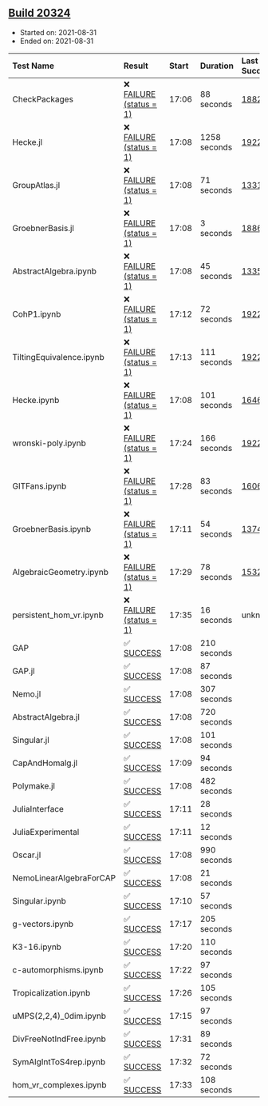 ## [Build 20324](https://oscarci.mathematik.uni-kl.de/job/oscar/20324/)

* Started on: 2021-08-31
* Ended on: 2021-08-31

| Test Name    | Result | Start | Duration | Last Success | First Failure |
|:-------------|:-------|:------|:---------|:-------------|:--------------|
| CheckPackages | ❌ [FAILURE (status = 1)](https://oscarci.mathematik.uni-kl.de/job/oscar/20324/artifact/logs/build-20324/CheckPackages.log) | 17:06 | 88 seconds | [18822](https://oscarci.mathematik.uni-kl.de/job/oscar/18822/) | [18823](https://oscarci.mathematik.uni-kl.de/job/oscar/18823/) |
| Hecke.jl | ❌ [FAILURE (status = 1)](https://oscarci.mathematik.uni-kl.de/job/oscar/20324/artifact/logs/build-20324/Hecke.jl.log) | 17:08 | 1258 seconds | [19222](https://oscarci.mathematik.uni-kl.de/job/oscar/19222/) | [20152](https://oscarci.mathematik.uni-kl.de/job/oscar/20152/) |
| GroupAtlas.jl | ❌ [FAILURE (status = 1)](https://oscarci.mathematik.uni-kl.de/job/oscar/20324/artifact/logs/build-20324/GroupAtlas.jl.log) | 17:08 | 71 seconds | [13311](https://oscarci.mathematik.uni-kl.de/job/oscar/13311/) | [13312](https://oscarci.mathematik.uni-kl.de/job/oscar/13312/) |
| GroebnerBasis.jl | ❌ [FAILURE (status = 1)](https://oscarci.mathematik.uni-kl.de/job/oscar/20324/artifact/logs/build-20324/GroebnerBasis.jl.log) | 17:08 | 3 seconds | [18864](https://oscarci.mathematik.uni-kl.de/job/oscar/18864/) | [18865](https://oscarci.mathematik.uni-kl.de/job/oscar/18865/) |
| AbstractAlgebra.ipynb | ❌ [FAILURE (status = 1)](https://oscarci.mathematik.uni-kl.de/job/oscar/20324/artifact/logs/build-20324/AbstractAlgebra.ipynb.log) | 17:08 | 45 seconds | [13355](https://oscarci.mathematik.uni-kl.de/job/oscar/13355/) | [13356](https://oscarci.mathematik.uni-kl.de/job/oscar/13356/) |
| CohP1.ipynb | ❌ [FAILURE (status = 1)](https://oscarci.mathematik.uni-kl.de/job/oscar/20324/artifact/logs/build-20324/CohP1.ipynb.log) | 17:12 | 72 seconds | [19222](https://oscarci.mathematik.uni-kl.de/job/oscar/19222/) | [20152](https://oscarci.mathematik.uni-kl.de/job/oscar/20152/) |
| TiltingEquivalence.ipynb | ❌ [FAILURE (status = 1)](https://oscarci.mathematik.uni-kl.de/job/oscar/20324/artifact/logs/build-20324/TiltingEquivalence.ipynb.log) | 17:13 | 111 seconds | [19222](https://oscarci.mathematik.uni-kl.de/job/oscar/19222/) | [20152](https://oscarci.mathematik.uni-kl.de/job/oscar/20152/) |
| Hecke.ipynb | ❌ [FAILURE (status = 1)](https://oscarci.mathematik.uni-kl.de/job/oscar/20324/artifact/logs/build-20324/Hecke.ipynb.log) | 17:08 | 101 seconds | [16463](https://oscarci.mathematik.uni-kl.de/job/oscar/16463/) | [16464](https://oscarci.mathematik.uni-kl.de/job/oscar/16464/) |
| wronski-poly.ipynb | ❌ [FAILURE (status = 1)](https://oscarci.mathematik.uni-kl.de/job/oscar/20324/artifact/logs/build-20324/wronski-poly.ipynb.log) | 17:24 | 166 seconds | [19222](https://oscarci.mathematik.uni-kl.de/job/oscar/19222/) | [20152](https://oscarci.mathematik.uni-kl.de/job/oscar/20152/) |
| GITFans.ipynb | ❌ [FAILURE (status = 1)](https://oscarci.mathematik.uni-kl.de/job/oscar/20324/artifact/logs/build-20324/GITFans.ipynb.log) | 17:28 | 83 seconds | [16068](https://oscarci.mathematik.uni-kl.de/job/oscar/16068/) | [16069](https://oscarci.mathematik.uni-kl.de/job/oscar/16069/) |
| GroebnerBasis.ipynb | ❌ [FAILURE (status = 1)](https://oscarci.mathematik.uni-kl.de/job/oscar/20324/artifact/logs/build-20324/GroebnerBasis.ipynb.log) | 17:11 | 54 seconds | [13748](https://oscarci.mathematik.uni-kl.de/job/oscar/13748/) | [13749](https://oscarci.mathematik.uni-kl.de/job/oscar/13749/) |
| AlgebraicGeometry.ipynb | ❌ [FAILURE (status = 1)](https://oscarci.mathematik.uni-kl.de/job/oscar/20324/artifact/logs/build-20324/AlgebraicGeometry.ipynb.log) | 17:29 | 78 seconds | [15322](https://oscarci.mathematik.uni-kl.de/job/oscar/15322/) | [15323](https://oscarci.mathematik.uni-kl.de/job/oscar/15323/) |
| persistent_hom_vr.ipynb | ❌ [FAILURE (status = 1)](https://oscarci.mathematik.uni-kl.de/job/oscar/20324/artifact/logs/build-20324/persistent_hom_vr.ipynb.log) | 17:35 | 16 seconds | unknown | unknown |
| GAP | ✅ [SUCCESS](https://oscarci.mathematik.uni-kl.de/job/oscar/20324/artifact/logs/build-20324/GAP.log) | 17:08 | 210 seconds |  |  |
| GAP.jl | ✅ [SUCCESS](https://oscarci.mathematik.uni-kl.de/job/oscar/20324/artifact/logs/build-20324/GAP.jl.log) | 17:08 | 87 seconds |  |  |
| Nemo.jl | ✅ [SUCCESS](https://oscarci.mathematik.uni-kl.de/job/oscar/20324/artifact/logs/build-20324/Nemo.jl.log) | 17:08 | 307 seconds |  |  |
| AbstractAlgebra.jl | ✅ [SUCCESS](https://oscarci.mathematik.uni-kl.de/job/oscar/20324/artifact/logs/build-20324/AbstractAlgebra.jl.log) | 17:08 | 720 seconds |  |  |
| Singular.jl | ✅ [SUCCESS](https://oscarci.mathematik.uni-kl.de/job/oscar/20324/artifact/logs/build-20324/Singular.jl.log) | 17:08 | 101 seconds |  |  |
| CapAndHomalg.jl | ✅ [SUCCESS](https://oscarci.mathematik.uni-kl.de/job/oscar/20324/artifact/logs/build-20324/CapAndHomalg.jl.log) | 17:09 | 94 seconds |  |  |
| Polymake.jl | ✅ [SUCCESS](https://oscarci.mathematik.uni-kl.de/job/oscar/20324/artifact/logs/build-20324/Polymake.jl.log) | 17:08 | 482 seconds |  |  |
| JuliaInterface | ✅ [SUCCESS](https://oscarci.mathematik.uni-kl.de/job/oscar/20324/artifact/logs/build-20324/JuliaInterface.log) | 17:11 | 28 seconds |  |  |
| JuliaExperimental | ✅ [SUCCESS](https://oscarci.mathematik.uni-kl.de/job/oscar/20324/artifact/logs/build-20324/JuliaExperimental.log) | 17:11 | 12 seconds |  |  |
| Oscar.jl | ✅ [SUCCESS](https://oscarci.mathematik.uni-kl.de/job/oscar/20324/artifact/logs/build-20324/Oscar.jl.log) | 17:08 | 990 seconds |  |  |
| NemoLinearAlgebraForCAP | ✅ [SUCCESS](https://oscarci.mathematik.uni-kl.de/job/oscar/20324/artifact/logs/build-20324/NemoLinearAlgebraForCAP.log) | 17:08 | 21 seconds |  |  |
| Singular.ipynb | ✅ [SUCCESS](https://oscarci.mathematik.uni-kl.de/job/oscar/20324/artifact/logs/build-20324/Singular.ipynb.log) | 17:10 | 57 seconds |  |  |
| g-vectors.ipynb | ✅ [SUCCESS](https://oscarci.mathematik.uni-kl.de/job/oscar/20324/artifact/logs/build-20324/g-vectors.ipynb.log) | 17:17 | 205 seconds |  |  |
| K3-16.ipynb | ✅ [SUCCESS](https://oscarci.mathematik.uni-kl.de/job/oscar/20324/artifact/logs/build-20324/K3-16.ipynb.log) | 17:20 | 110 seconds |  |  |
| c-automorphisms.ipynb | ✅ [SUCCESS](https://oscarci.mathematik.uni-kl.de/job/oscar/20324/artifact/logs/build-20324/c-automorphisms.ipynb.log) | 17:22 | 97 seconds |  |  |
| Tropicalization.ipynb | ✅ [SUCCESS](https://oscarci.mathematik.uni-kl.de/job/oscar/20324/artifact/logs/build-20324/Tropicalization.ipynb.log) | 17:26 | 105 seconds |  |  |
| uMPS(2,2,4)_0dim.ipynb | ✅ [SUCCESS](https://oscarci.mathematik.uni-kl.de/job/oscar/20324/artifact/logs/build-20324/uMPS-2-2-4-_0dim.ipynb.log) | 17:15 | 97 seconds |  |  |
| DivFreeNotIndFree.ipynb | ✅ [SUCCESS](https://oscarci.mathematik.uni-kl.de/job/oscar/20324/artifact/logs/build-20324/DivFreeNotIndFree.ipynb.log) | 17:31 | 89 seconds |  |  |
| SymAlgIntToS4rep.ipynb | ✅ [SUCCESS](https://oscarci.mathematik.uni-kl.de/job/oscar/20324/artifact/logs/build-20324/SymAlgIntToS4rep.ipynb.log) | 17:32 | 72 seconds |  |  |
| hom_vr_complexes.ipynb | ✅ [SUCCESS](https://oscarci.mathematik.uni-kl.de/job/oscar/20324/artifact/logs/build-20324/hom_vr_complexes.ipynb.log) | 17:33 | 108 seconds |  |  |
